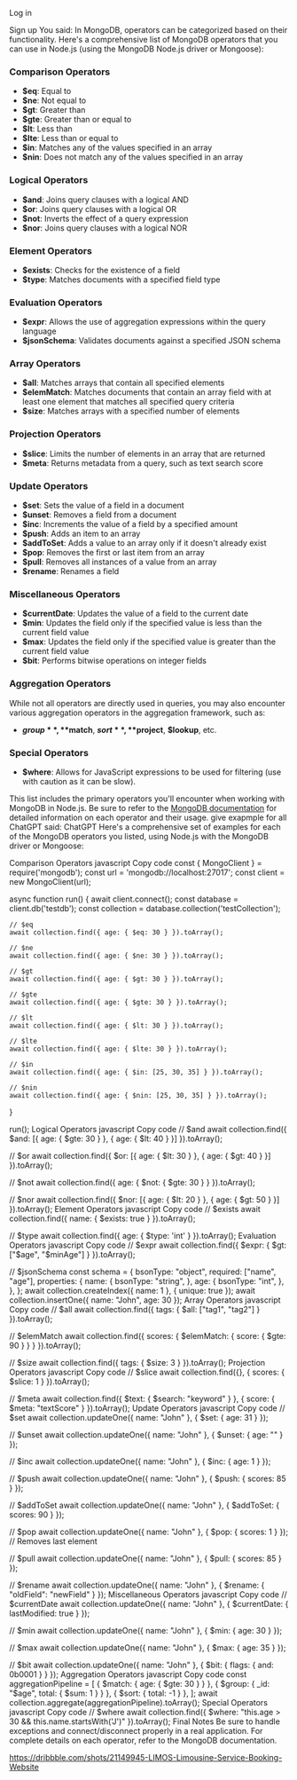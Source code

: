 Log in

Sign up
You said:
In MongoDB, operators can be categorized based on their functionality. Here's a comprehensive list of MongoDB operators that you can use in Node.js (using the MongoDB Node.js driver or Mongoose):

### Comparison Operators
- **$eq**: Equal to
- **$ne**: Not equal to
- **$gt**: Greater than
- **$gte**: Greater than or equal to
- **$lt**: Less than
- **$lte**: Less than or equal to
- **$in**: Matches any of the values specified in an array
- **$nin**: Does not match any of the values specified in an array

### Logical Operators
- **$and**: Joins query clauses with a logical AND
- **$or**: Joins query clauses with a logical OR
- **$not**: Inverts the effect of a query expression
- **$nor**: Joins query clauses with a logical NOR

### Element Operators
- **$exists**: Checks for the existence of a field
- **$type**: Matches documents with a specified field type

### Evaluation Operators
- **$expr**: Allows the use of aggregation expressions within the query language
- **$jsonSchema**: Validates documents against a specified JSON schema

### Array Operators
- **$all**: Matches arrays that contain all specified elements
- **$elemMatch**: Matches documents that contain an array field with at least one element that matches all specified query criteria
- **$size**: Matches arrays with a specified number of elements

### Projection Operators
- **$slice**: Limits the number of elements in an array that are returned
- **$meta**: Returns metadata from a query, such as text search score

### Update Operators
- **$set**: Sets the value of a field in a document
- **$unset**: Removes a field from a document
- **$inc**: Increments the value of a field by a specified amount
- **$push**: Adds an item to an array
- **$addToSet**: Adds a value to an array only if it doesn't already exist
- **$pop**: Removes the first or last item from an array
- **$pull**: Removes all instances of a value from an array
- **$rename**: Renames a field

### Miscellaneous Operators
- **$currentDate**: Updates the value of a field to the current date
- **$min**: Updates the field only if the specified value is less than the current field value
- **$max**: Updates the field only if the specified value is greater than the current field value
- **$bit**: Performs bitwise operations on integer fields

### Aggregation Operators
While not all operators are directly used in queries, you may also encounter various aggregation operators in the aggregation framework, such as:
- **$group**, **$match**, **$sort**, **$project**, **$lookup**, etc.

### Special Operators
- **$where**: Allows for JavaScript expressions to be used for filtering (use with caution as it can be slow).

This list includes the primary operators you'll encounter when working with MongoDB in Node.js. Be sure to refer to the [MongoDB documentation](https://docs.mongodb.com/manual/reference/operator/) for detailed information on each operator and their usage. give exapmple for all 
ChatGPT said:
ChatGPT
Here's a comprehensive set of examples for each of the MongoDB operators you listed, using Node.js with the MongoDB driver or Mongoose:

Comparison Operators
javascript
Copy code
const { MongoClient } = require('mongodb');
const url = 'mongodb://localhost:27017';
const client = new MongoClient(url);

async function run() {
    await client.connect();
    const database = client.db('testdb');
    const collection = database.collection('testCollection');

    // $eq
    await collection.find({ age: { $eq: 30 } }).toArray();

    // $ne
    await collection.find({ age: { $ne: 30 } }).toArray();

    // $gt
    await collection.find({ age: { $gt: 30 } }).toArray();

    // $gte
    await collection.find({ age: { $gte: 30 } }).toArray();

    // $lt
    await collection.find({ age: { $lt: 30 } }).toArray();

    // $lte
    await collection.find({ age: { $lte: 30 } }).toArray();

    // $in
    await collection.find({ age: { $in: [25, 30, 35] } }).toArray();

    // $nin
    await collection.find({ age: { $nin: [25, 30, 35] } }).toArray();
}

run();
Logical Operators
javascript
Copy code
// $and
await collection.find({ $and: [{ age: { $gte: 30 } }, { age: { $lt: 40 } }] }).toArray();

// $or
await collection.find({ $or: [{ age: { $lt: 30 } }, { age: { $gt: 40 } }] }).toArray();

// $not
await collection.find({ age: { $not: { $gte: 30 } } }).toArray();

// $nor
await collection.find({ $nor: [{ age: { $lt: 20 } }, { age: { $gt: 50 } }] }).toArray();
Element Operators
javascript
Copy code
// $exists
await collection.find({ name: { $exists: true } }).toArray();

// $type
await collection.find({ age: { $type: 'int' } }).toArray();
Evaluation Operators
javascript
Copy code
// $expr
await collection.find({ $expr: { $gt: ["$age", "$minAge"] } }).toArray();

// $jsonSchema
const schema = {
    bsonType: "object",
    required: ["name", "age"],
    properties: {
        name: {
            bsonType: "string",
        },
        age: {
            bsonType: "int",
        },
    },
};
await collection.createIndex({ name: 1 }, { unique: true });
await collection.insertOne({ name: "John", age: 30 });
Array Operators
javascript
Copy code
// $all
await collection.find({ tags: { $all: ["tag1", "tag2"] } }).toArray();

// $elemMatch
await collection.find({ scores: { $elemMatch: { score: { $gte: 90 } } } }).toArray();

// $size
await collection.find({ tags: { $size: 3 } }).toArray();
Projection Operators
javascript
Copy code
// $slice
await collection.find({}, { scores: { $slice: 1 } }).toArray();

// $meta
await collection.find({ $text: { $search: "keyword" } }, { score: { $meta: "textScore" } }).toArray();
Update Operators
javascript
Copy code
// $set
await collection.updateOne({ name: "John" }, { $set: { age: 31 } });

// $unset
await collection.updateOne({ name: "John" }, { $unset: { age: "" } });

// $inc
await collection.updateOne({ name: "John" }, { $inc: { age: 1 } });

// $push
await collection.updateOne({ name: "John" }, { $push: { scores: 85 } });

// $addToSet
await collection.updateOne({ name: "John" }, { $addToSet: { scores: 90 } });

// $pop
await collection.updateOne({ name: "John" }, { $pop: { scores: 1 } }); // Removes last element

// $pull
await collection.updateOne({ name: "John" }, { $pull: { scores: 85 } });

// $rename
await collection.updateOne({ name: "John" }, { $rename: { "oldField": "newField" } });
Miscellaneous Operators
javascript
Copy code
// $currentDate
await collection.updateOne({ name: "John" }, { $currentDate: { lastModified: true } });

// $min
await collection.updateOne({ name: "John" }, { $min: { age: 30 } });

// $max
await collection.updateOne({ name: "John" }, { $max: { age: 35 } });

// $bit
await collection.updateOne({ name: "John" }, { $bit: { flags: { and: 0b0001 } } });
Aggregation Operators
javascript
Copy code
const aggregationPipeline = [
    { $match: { age: { $gte: 30 } } },
    { $group: { _id: "$age", total: { $sum: 1 } } },
    { $sort: { total: -1 } },
];
await collection.aggregate(aggregationPipeline).toArray();
Special Operators
javascript
Copy code
// $where
await collection.find({ $where: "this.age > 30 && this.name.startsWith('J')" }).toArray();
Final Notes
Be sure to handle exceptions and connect/disconnect properly in a real application. For complete details on each operator, refer to the MongoDB documentation.

https://dribbble.com/shots/21149945-LIMOS-Limousine-Service-Booking-Website

